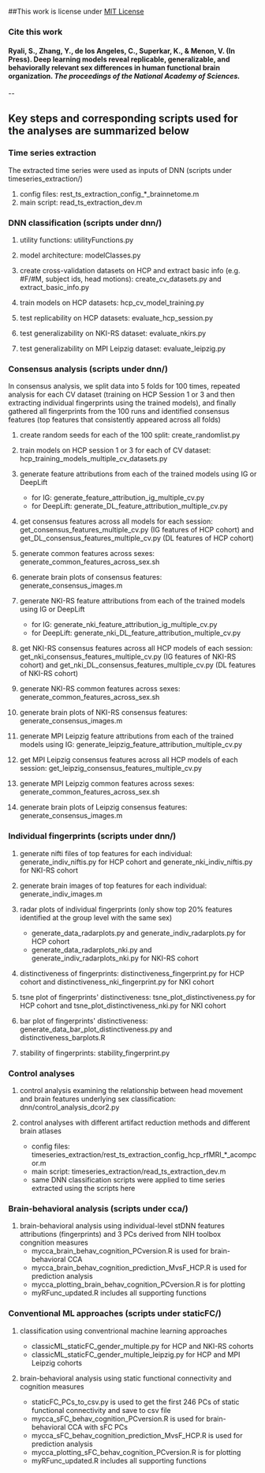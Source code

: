 ##This work is license under [MIT License](https://choosealicense.com/licenses/mit/) 

### Cite this work
#### Ryali, S., Zhang, Y., de los Angeles, C., Superkar, K., & Menon, V. (In Press). Deep learning models reveal replicable, generalizable, and behaviorally relevant sex differences in human functional brain organization. <em>The proceedings of the National Academy of Sciences. </em>
--


## Key steps and corresponding scripts used for the analyses are summarized below
### Time series extraction
 
 The extracted time series were used as inputs of DNN (scripts under timeseries_extraction/)

 1. config files: rest\_ts\_extraction\_config\_*_brainnetome.m 
 2. main script: read\_ts\_extraction\_dev.m

 
### DNN classification (scripts under dnn/)

1. utility functions: utilityFunctions.py 

2. model architecture: modelClasses.py

3. create cross-validation datasets on HCP and extract basic info (e.g. #F/#M, subject ids, head motions): create\_cv\_datasets.py and extract\_basic\_info.py

4. train models on HCP datasets: hcp\_cv\_model\_training.py
    
5. test replicability on HCP datasets: evaluate\_hcp\_session.py

6. test generalizability on NKI-RS dataset: evaluate\_nkirs.py
    
7. test generalizability on MPI Leipzig dataset: evaluate\_leipzig.py

   
   
    
### Consensus analysis (scripts under dnn/)

In consensus analysis, we split data into 5 folds for 100 times, repeated analysis for each CV dataset (training on HCP Session 1 or 3 and then extracting individual fingerprints using the trained models), and finally gathered all fingerprints from the 100 runs and identified consensus features (top features that consistently appeared across all folds)

1. create random seeds for each of the 100 split: create\_randomlist.py
    
2. train models on HCP session 1 or 3 for each of CV dataset: hcp\_training\_models\_multiple\_cv\_datasets.py
    

3. generate feature attributions from each of the trained models using IG or DeepLift
    - for IG: generate\_feature\_attribution\_ig\_multiple\_cv.py
    - for DeepLift: generate\_DL\_feature\_attribution\_multiple\_cv.py

4. get consensus features across all models for each session: get\_consensus\_features\_multiple\_cv.py (IG features of HCP cohort) and get\_DL\_consensus\_features\_multiple\_cv.py (DL features of HCP cohort)

    
5. generate common features across sexes: generate\_common\_features\_across\_sex.sh
    
6. generate brain plots of consensus features: generate\_consensus\_images.m    

7. generate NKI-RS feature attributions from each of the trained models using IG or DeepLift
    - for IG: generate\_nki\_feature\_attribution\_ig\_multiple\_cv.py
    - for DeepLift: generate\_nki\_DL\_feature\_attribution\_multiple\_cv.py

8. get NKI-RS consensus features across all HCP models of each session: get\_nki\_consensus\_features\_multiple\_cv.py (IG features of NKI-RS cohort) and get\_nki\_DL\_consensus\_features\_multiple\_cv.py (DL features of NKI-RS cohort)
      
9. generate NKI-RS common features across sexes: generate\_common\_features\_across\_sex.sh
    
10. generate brain plots of NKI-RS consensus features: generate\_consensus\_images.m
    
11. generate MPI Leipzig feature attributions from each of the trained models using IG: generate\_leipzig\_feature\_attribution\_multiple\_cv.py
    
12. get MPI Leipzig consensus features across all HCP models of each session: get\_leipzig\_consensus\_features\_multiple\_cv.py 

13. generate MPI Leipzig common features across sexes: generate\_common\_features\_across\_sex.sh

14. generate brain plots of Leipzig consensus features: generate\_consensus\_images.m


  
### Individual fingerprints (scripts under dnn/)

1. generate nifti files of top features for each individual: generate\_indiv\_niftis.py for HCP cohort and generate\_nki\_indiv\_niftis.py for NKI-RS cohort
    
2. generate brain images of top features for each individual: generate\_indiv\_images.m
    
3. radar plots of individual fingerprints (only show top 20% features identified at the group level with the same sex)
	- generate\_data\_radarplots.py and generate\_indiv\_radarplots.py for HCP cohort
	- generate\_data\_radarplots\_nki.py and generate\_indiv\_radarplots\_nki.py for NKI-RS cohort

4. distinctiveness of fingerprints: distinctiveness\_fingerprint.py for HCP cohort and distinctiveness\_nki\_fingerprint.py for NKI cohort
    
5. tsne plot of fingerprints' distinctiveness: tsne\_plot\_distinctiveness.py for HCP cohort and tsne\_plot\_distinctiveness\_nki.py for NKI cohort

6. bar plot of fingerprints' distinctiveness: generate\_data\_bar\_plot\_distinctiveness.py and distinctiveness\_barplots.R

7. stability of fingerprints: stability\_fingerprint.py
    
  
### Control analyses 

1. control analysis examining the relationship between head movement and brain features underlying sex classification: dnn/control\_analysis\_dcor2.py

2. control analyses with different artifact reduction methods and different brain atlases
    - config files: timeseries\_extraction/rest\_ts\_extraction\_config\_hcp\_rfMRI\_*_acompcor.m 
    - main script: timeseries\_extraction/read\_ts\_extraction\_dev.m
    - same DNN classification scripts were applied to time series extracted using the scripts here

    
  
### Brain-behavioral analysis (scripts under cca/)
1. brain-behavioral analysis using individual-level stDNN features attributions (fingerprints) and 3 PCs derived from NIH toolbox congnition measures
    - mycca\_brain\_behav\_cognition\_PCversion.R is used for brain-behavioral CCA
    - mycca\_brain\_behav\_cognition\_prediction\_MvsF\_HCP.R is used for prediction analysis
    - mycca\_plotting\_brain\_behav\_cognition\_PCversion.R is for plotting
    - myRFunc\_updated.R includes all supporting functions



### Conventional ML approaches (scripts under staticFC/)
1. classification using conventrional machine learning approaches
    - classicML\_staticFC\_gender\_multiple.py for HCP and NKI-RS cohorts 
    - classicML\_staticFC\_gender\_multiple\_leipzig.py for HCP and MPI Leipzig cohorts

2. brain-behavioral analysis using static functional connectivity and cognition measures
    - staticFC\_PCs\_to\_csv.py is used to get the first 246 PCs of static functional connectivity and save to csv file
    - mycca\_sFC\_behav\_cognition\_PCversion.R is used for brain-behavioral CCA with sFC PCs
    - mycca\_sFC\_behav\_cognition\_prediction\_MvsF\_HCP.R is used for prediction analysis
    - mycca\_plotting\_sFC\_behav\_cognition\_PCversion.R is for plotting
    - myRFunc\_updated.R includes all supporting functions
    
    
   
